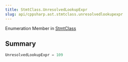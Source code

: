 ```yaml
---
title: StmtClass.UnresolvedLookupExpr
slug: api/cppsharp.ast.stmtclass.unresolvedlookupexpr
---
```

Enumeration Member in [StmtClass](/api/cppsharp/ast/stmtclass)

## Summary



```csharp
UnresolvedLookupExpr = 109
```

